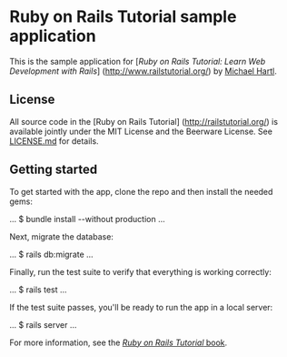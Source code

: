 # Ruby on Rails Tutorial sample application

This is the sample application for
[*Ruby on Rails Tutorial:
Learn Web Development with Rails*]
(http://www.railstutorial.org/)
by [Michael Hartl](http://www.michaelhartl.com/).

## License

All source code in the [Ruby on Rails Tutorial]
(http://railstutorial.org/)
is available jointly under the MIT License and the Beerware
License. See
[LICENSE.md](LICENSE.md) for details.

## Getting started 

To get started with the app, clone the repo and then install the
needed gems:

...
$ bundle install --without production
...

Next, migrate the database:

...
$ rails db:migrate
...

Finally, run the test suite to verify that everything is working correctly:

...
$ rails test
...

If the test suite passes, you'll be ready to run the app in a local server:

...
$ rails server
...

For more information, see the
[*Ruby on Rails Tutorial* book](http://www.railstutorial.org/book).

